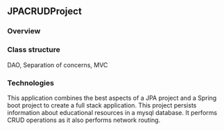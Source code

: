 ## JPACRUDProject

### Overview

### Class structure

DAO, Separation of concerns, MVC

### Technologies

This application combines the best aspects of a JPA project and a Spring boot project to create a full stack application.  This project persists information about educational resources in a mysql database.  It performs CRUD operations as it also performs network routing.

###
